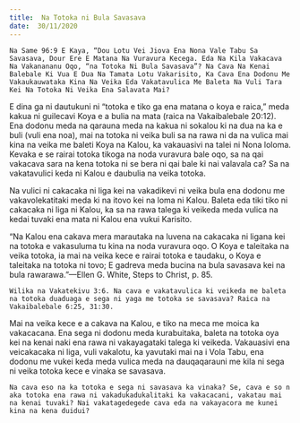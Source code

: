 ```yaml
---
title:  Na Totoka ni Bula Savasava
date:  30/11/2020
---
```


`Na Same 96:9 E Kaya, “Dou Lotu Vei Jiova Ena Nona Vale Tabu Sa Savasava, Dour Ere E Matana Na Vuravura Kecega. Eda Na Kila Vakacava Na Vakanananu Oqo, “na Totoka Ni Bula Savasava”? Na Cava Na Kenai Balebale Ki Vua E Dua Na Tamata Lotu Vakarisito, Ka Cava Ena Dodonu Me Vakaukauwataka Kina Na Veika Eda Vakatavulica Me Baleta Na Vuli Tara Kei Na Totoka Ni Veika Ena Salavata Mai?`

E dina ga ni dautukuni ni “totoka e tiko ga ena matana o koya e raica,” meda kakua ni guilecavi Koya e a bulia na mata (raica na Vakaibalebale 20:12). Ena dodonu meda na qarauna meda na kakua ni sokalou ki na dua na ka e buli (vuli ena noa), mai na totoka ni veika buli sa na rawa ni da na vulica mai kina na veika me baleti Koya na Kalou, ka vakauasivi na talei ni Nona loloma. Kevaka e se rairai totoka tikoga na noda vuravura bale oqo, sa na qai vakacava sara na kena totoka ni se bera ni qai bale ki nai valavala ca? Sa na vakatavulici keda ni Kalou e daubulia na veika totoka.

Na vulici ni cakacaka ni liga kei na vakadikevi ni veika bula ena dodonu me vakavolekatitaki meda ki na itovo kei na loma ni Kalou. Baleta eda tiki tiko ni cakacaka ni liga ni Kalou, ka sa na rawa talega ki veikeda meda vulica na kedai tuvaki ena mata ni Kalou ena vukui Karisito.

“Na Kalou ena cakava mera marautaka na luvena na cakacaka ni ligana kei na totoka e vakasuluma tu kina na noda vuravura oqo. O Koya e taleitaka na veika totoka, ia mai na veika kece e rairai totoka e taudaku, o Koya e taleitaka na totoka ni tovo; E gadreva meda bucina na bula savasava kei na bula rawarawa.”—Ellen G. White, Steps to Christ, p. 85.

`Wilika na Vakatekivu 3:6. Na cava e vakatavulica ki veikeda me baleta na totoka duaduaga e sega ni yaga me totoka se savasava? Raica na Vakaibalebale 6:25, 31:30.`

Mai na veika kece e a cakava na Kalou, e tiko na meca me moica ka vakacacana. Ena sega ni dodonu meda kurabuitaka, baleta na totoka oya kei na kenai naki ena rawa ni vakayagataki talega ki veikeda. Vakauasivi ena veicakacaka ni liga, vuli vakalotu, ka yavutaki mai na i Vola Tabu, ena dodonu me vukei keda meda vulica meda na dauqaqarauni me kila ni sega ni veika totoka kece e vinaka se savasava.

`Na cava eso na ka totoka e sega ni savasava ka vinaka? Se, cava e so n aka totoka ena rawa ni vakadukadukalitaki ka vakacacani, vakatau mai na kenai tuvaki? Nai vakatagedegede cava eda na vakayacora me kunei kina na kena duidui?`